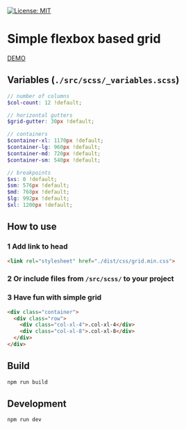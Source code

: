 [![License: MIT](https://img.shields.io/badge/License-MIT-brightgreen.svg)](https://opensource.org/licenses/MIT)


# Simple flexbox based grid


[DEMO](https://tamtamlg.github.io/simple-grid/dist/)


## Variables (`./src/scss/_variables.scss`)

```scss
// number of columns
$col-count: 12 !default;

// horizontal gutters
$grid-gutter: 30px !default;

// containers
$container-xl: 1170px !default;
$container-lg: 960px !default;
$container-md: 720px !default;
$container-sm: 540px !default;

// breakpoints
$xs: 0 !default;
$sm: 576px !default;
$md: 768px !default;
$lg: 992px !default;
$xl: 1200px !default;
```

## How to use

### 1 Add link to head
```html
<link rel="stylesheet" href="./dist/css/grid.min.css">
```

### 2 Or include files from `/src/scss/` to your project


### 3 Have fun with simple grid

```html
<div class="container">
  <div class="row">
    <div class="col-xl-4">.col-xl-4</div>
    <div class="col-xl-8">.col-xl-8</div>
  </div>
</div>
```

## Build

```bash
npm run build
```

## Development

```bash
npm run dev
```